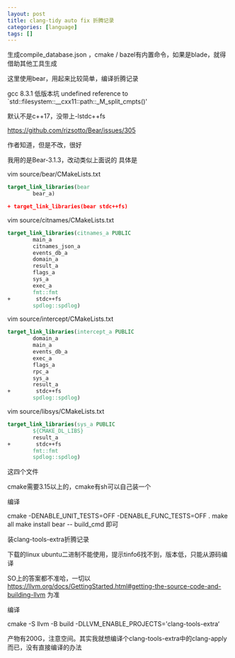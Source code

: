 ```yaml
---
layout: post
title: clang-tidy auto fix 折腾记录
categories: [language]
tags: []
---
```




<!-- more -->

生成compile_database.json ，cmake / bazel有内置命令，如果是blade，就得借助其他工具生成

这里使用bear，用起来比较简单，编译折腾记录


gcc 8.3.1 低版本坑  undefined reference to `std::filesystem::__cxx11::path::_M_split_cmpts()'

默认不是c++17，没带上-lstdc++fs

https://github.com/rizsotto/Bear/issues/305

作者知道，但是不改，很好

我用的是Bear-3.1.3，改动类似上面说的 具体是

   vim source/bear/CMakeLists.txt

```cmake
target_link_libraries(bear
        bear_a)

+ target_link_libraries(bear stdc++fs)

```

   vim source/citnames/CMakeLists.txt

```cmake
target_link_libraries(citnames_a PUBLIC
        main_a
        citnames_json_a
        events_db_a
        domain_a
        result_a
        flags_a
        sys_a
        exec_a
        fmt::fmt
+        stdc++fs
        spdlog::spdlog)

```
   vim source/intercept/CMakeLists.txt

```cmake
target_link_libraries(intercept_a PUBLIC
        domain_a
        main_a
        events_db_a
        exec_a
        flags_a
        rpc_a
        sys_a
        result_a
+        stdc++fs
        spdlog::spdlog)
```
   vim source/libsys/CMakeLists.txt
```cmake
target_link_libraries(sys_a PUBLIC
        ${CMAKE_DL_LIBS}
        result_a
+        stdc++fs
        fmt::fmt
        spdlog::spdlog)

```

这四个文件


cmake需要3.15以上的，cmake有sh可以自己装一个

编译

cmake -DENABLE_UNIT_TESTS=OFF -DENABLE_FUNC_TESTS=OFF .
make all
make install
bear -- build_cmd 即可


装clang-tools-extra折腾记录

下载的linux ubuntu二进制不能使用，提示tinfo6找不到，版本低，只能从源码编译

SO上的答案都不准哈，一切以 https://llvm.org/docs/GettingStarted.html#getting-the-source-code-and-building-llvm 为准

编译

cmake -S llvm -B build -DLLVM_ENABLE_PROJECTS='clang-tools-extra‘

产物有200G，注意空间。其实我就想编译个clang-tools-extra中的clang-apply而已，没有直接编译的办法